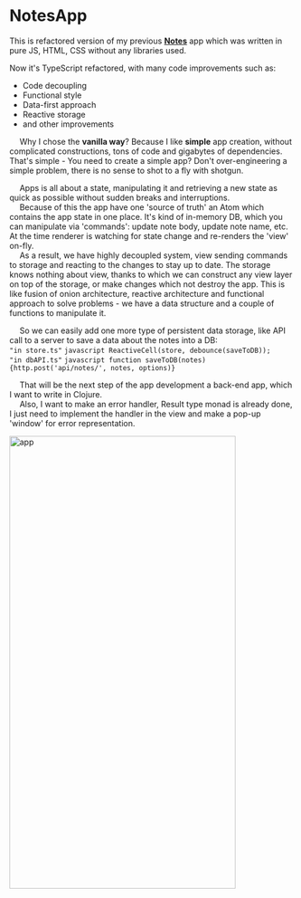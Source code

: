 # NotesApp

This is refactored version of my previous [**Notes**](https://stansom.github.io/NotesApp/ ) app which was written in
pure JS, HTML, CSS without any libraries used.

Now it's TypeScript refactored, with many code improvements such as:

* Code decoupling
* Functional style
* Data-first approach
* Reactive storage
* and other improvements

<p>&emsp; Why I chose the <b>vanilla way</b>? Because I like <b>simple</b> app creation, without complicated constructions, tons of code
and gigabytes of dependencies.<br>
That's simple - You need to create a simple app? Don't over-engineering a simple problem, there is no sense to shot to a
fly with shotgun.<br>
</p>
<p>
&emsp; Apps is all about a state, manipulating it and retrieving a new state as quick as possible without sudden breaks and
interruptions.<br>
&emsp; Because of this the app have one 'source of truth' an Atom which contains the app state in one place. It's kind of
in-memory DB, which you can manipulate via 'commands': update note body, update note name, etc. At the time renderer is
watching for state change and re-renders the 'view' on-fly.<br>
&emsp; As a result, we have highly decoupled system, view sending commands to storage and reacting to the changes to stay up to
date. The storage knows nothing about view, thanks to which we can construct any view layer on top of the storage, or
make changes which not destroy the app. This is like fusion of onion architecture, reactive architecture and functional
approach to solve problems - we have a data structure and a couple of functions to manipulate it.<br>
</p>

&emsp; So we can easily add one more type of persistent data storage, like API call to a server to save a data about the
notes into a DB:<br>
`"in store.ts"` ```javascript ReactiveCell(store, debounce(saveToDB));``` <br>
`"in dbAPI.ts"` ```javascript function saveToDB(notes) {http.post('api/notes/', notes, options)}```<br>

&emsp; That will be the next step of the app development a back-end app, which I want to write in Clojure.<br>
&emsp; Also, I want to make an error handler, Result type monad is already done, I just need to implement the handler in
the view and make a pop-up 'window' for error representation.


<img alt="app" src="https://user-images.githubusercontent.com/77399308/144223556-46503baa-af03-45fd-976c-44535e85a1aa.jpg" width="400" height="800">
